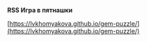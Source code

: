 **RSS Игра в пятнашки**

[https://lvkhomyakova.github.io/gem-puzzle/](https://lvkhomyakova.github.io/gem-puzzle/)
